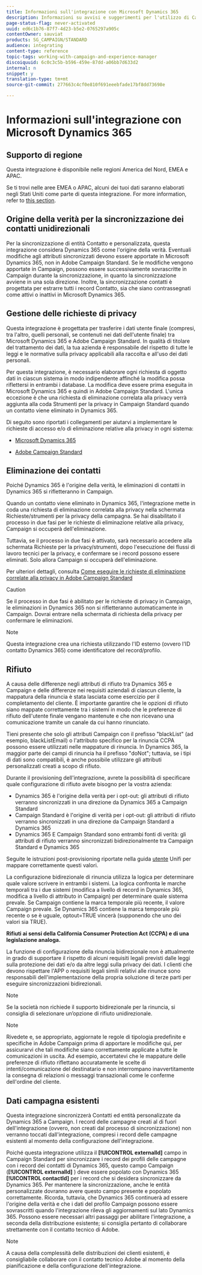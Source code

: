 ```yaml
---
title: Informazioni sull'integrazione con Microsoft Dynamics 365
description: Informazioni su avvisi e suggerimenti per l'utilizzo di Campaign Standard e Microsoft Dynamics 365
page-status-flag: never-activated
uuid: ed6c1b76-87f7-4d23-b5e2-0765297a905c
contentOwner: sauviat
products: SG_CAMPAIGN/STANDARD
audience: integrating
content-type: reference
topic-tags: working-with-campaign-and-experience-manager
discoiquuid: 6c0c3c5b-b596-459e-87dd-a06bb7d633d2
internal: n
snippet: y
translation-type: tm+mt
source-git-commit: 277663c4cf0e810f691eeebfade17bf8dd73698e

---
```



# Informazioni sull&#39;integrazione con Microsoft Dynamics 365

## Supporto di regione

Questa integrazione è disponibile nelle regioni America del Nord, EMEA e APAC.

Se ti trovi nelle aree EMEA o APAC, alcuni dei tuoi dati saranno elaborati negli Stati Uniti come parte di questa integrazione. For more information, refer to [this section](../../reporting/using/about-dynamic-reports.md#dynamic-reporting-usage-agreement).

## Origine della verità per la sincronizzazione dei contatti unidirezionali

Per la sincronizzazione di entità Contatto e personalizzata, questa integrazione considera Dynamics 365 come l&#39;origine della verità. Eventuali modifiche agli attributi sincronizzati devono essere apportate in Microsoft Dynamics 365, non in Adobe Campaign Standard. Se le modifiche vengono apportate in Campaign, possono essere successivamente sovrascritte in Campaign durante la sincronizzazione, in quanto la sincronizzazione avviene in una sola direzione.  Inoltre, la sincronizzazione contatti è progettata per estrarre tutti i record Contatto, sia che siano contrassegnati come attivi o inattivi in Microsoft Dynamics 365.

## Gestione delle richieste di privacy

Questa integrazione è progettata per trasferire i dati utente finale (compresi, tra l&#39;altro, quelli personali, se contenuti nei dati dell&#39;utente finale) tra Microsoft Dynamics 365 e Adobe Campaign Standard.  In qualità di titolare del trattamento dei dati, la tua azienda è responsabile del rispetto di tutte le leggi e le normative sulla privacy applicabili alla raccolta e all&#39;uso dei dati personali.

Per questa integrazione, è necessario elaborare ogni richiesta di oggetto dati in ciascun sistema in modo indipendente affinché la modifica possa riflettersi in entrambi i database. La modifica deve essere prima eseguita in Microsoft Dynamics 365 e quindi in Adobe Campaign Standard. L&#39;unica eccezione è che una richiesta di eliminazione correlata alla privacy verrà aggiunta alla coda Strumenti per la privacy in Campaign Standard quando un contatto viene eliminato in Dynamics 365.

Di seguito sono riportati i collegamenti per aiutarvi a implementare le richieste di accesso e/o di eliminazione relative alla privacy in ogni sistema:

* [Microsoft Dynamics 365](https://docs.microsoft.com/en-us/microsoft-365/compliance/gdpr-dsr-dynamics365?toc=/microsoft-365/enterprise/toc.json)

* [Adobe Campaign Standard](https://www.adobe.io/apis/experiencecloud/gdpr/docs.html)

## Eliminazione dei contatti

Poiché Dynamics 365 è l&#39;origine della verità, le eliminazioni di contatti in Dynamics 365 si rifletteranno in Campaign.

Quando un contatto viene eliminato in Dynamics 365, l&#39;integrazione mette in coda una richiesta di eliminazione correlata alla privacy nella schermata Richieste/strumenti per la privacy della campagna.  Se hai disabilitato il processo in due fasi per le richieste di eliminazione relative alla privacy, Campaign si occuperà dell&#39;eliminazione.

Tuttavia, se il processo in due fasi è attivato, sarà necessario accedere alla schermata Richieste per la privacy/strumenti, dopo l&#39;esecuzione dei flussi di lavoro tecnici per la privacy, e confermare se i record possono essere eliminati.  Solo allora Campaign si occuperà dell&#39;eliminazione.

Per ulteriori dettagli, consulta [Come eseguire le richieste di eliminazione correlate alla privacy in Adobe Campaign Standard](https://docs.adobe.com/content/help/en/campaign-learn/campaign-standard-tutorials/privacy/execute-privacy-requests.html)

>[!CAUTION]
>
>Se il processo in due fasi è abilitato per le richieste di privacy in Campaign, le eliminazioni in Dynamics 365 non si rifletteranno automaticamente in Campaign.  Dovrai entrare nella schermata di richiesta della privacy per confermare le eliminazioni.

>[!NOTE]
>
>Questa integrazione crea una richiesta utilizzando l&#39;ID esterno (ovvero l&#39;ID contatto Dynamics 365) come identificatore del record/profilo.

## Rifiuto

A causa delle differenze negli attributi di rifiuto tra Dynamics 365 e Campaign e delle differenze nei requisiti aziendali di ciascun cliente, la mappatura della rinuncia è stata lasciata come esercizio per il completamento del cliente. È importante garantire che le opzioni di rifiuto siano mappate correttamente tra i sistemi in modo che le preferenze di rifiuto dell&#39;utente finale vengano mantenute e che non ricevano una comunicazione tramite un canale da cui hanno rinunciato.

Tieni presente che solo gli attributi Campaign con il prefisso &quot;blackList&quot; (ad esempio, blackListEmail) o l&#39;attributo specifico per la rinuncia CCPA possono essere utilizzati nelle mappature di rinuncia.  In Dynamics 365, la maggior parte dei campi di rinuncia ha il prefisso &quot;doNot&quot;; tuttavia, se i tipi di dati sono compatibili, è anche possibile utilizzare gli attributi personalizzati creati a scopo di rifiuto.

Durante il provisioning dell&#39;integrazione, avrete la possibilità di specificare quale configurazione di rifiuto avete bisogno per la vostra azienda:

* Dynamics 365 è l&#39;origine della verità per i opt-out: gli attributi di rifiuto verranno sincronizzati in una direzione da Dynamics 365 a Campaign Standard
* Campaign Standard è l&#39;origine di verità per i opt-out: gli attributi di rifiuto verranno sincronizzati in una direzione da Campaign Standard a Dynamics 365
* Dynamics 365 E Campaign Standard sono entrambi fonti di verità: gli attributi di rifiuto verranno sincronizzati bidirezionalmente tra Campaign Standard e Dynamics 365

Seguite le istruzioni post-provisioning riportate nella guida [utente](https://drive.google.com/drive/folders/16seHF45e6bFxHX15zWLqFLEXymCuA_wn) Unifi per mappare correttamente questi valori.

La configurazione bidirezionale di rinuncia utilizza la logica per determinare quale valore scrivere in entrambi i sistemi.  La logica confronta le marche temporali tra i due sistemi (modifica a livello di record in Dynamics 365, modifica a livello di attributo in Campaign) per determinare quale sistema prevale.  Se Campaign contiene la marca temporale più recente, il valore Campaign prevale.  Se Dynamics 365 contiene la marca temporale più recente o se è uguale, optout=TRUE vincerà (supponendo che uno dei valori sia TRUE).

**Rifiuti ai sensi della California Consumer Protection Act (CCPA) e di una legislazione analoga.**

La funzione di configurazione della rinuncia bidirezionale non è attualmente in grado di supportare il rispetto di alcuni requisiti legali previsti dalle leggi sulla protezione dei dati e/o da altre leggi sulla privacy dei dati. I clienti che devono rispettare l&#39;APP o requisiti legali simili relativi alle rinunce sono responsabili dell&#39;implementazione della propria soluzione di terze parti per eseguire sincronizzazioni bidirezionali.

>[!NOTE]
>
>Se la società non richiede il supporto bidirezionale per la rinuncia, si consiglia di selezionare un’opzione di rifiuto unidirezionale.

>[!NOTE]
>
>Rivedete e, se appropriato, aggiornate le regole di tipologia predefinite e specifiche in Adobe Campaign prima di apportare le modifiche qui, per assicurarvi che tali modifiche siano correttamente applicate a tutte le comunicazioni in uscita. Ad esempio, accertatevi che le mappature delle preferenze di rifiuto riflettano accuratamente le scelte di intenti/comunicazione del destinatario e non interrompano inavvertitamente la consegna di relazioni o messaggi transazionali come le conferme dell&#39;ordine del cliente.

## Dati campagna esistenti

Questa integrazione sincronizzerà Contatti ed entità personalizzate da Dynamics 365 a Campaign. I record delle campagne creati al di fuori dell&#39;integrazione (ovvero, non creati dal processo di sincronizzazione) non verranno toccati dall&#39;integrazione, compresi i record delle campagne esistenti al momento della configurazione dell&#39;integrazione.

Poiché questa integrazione utilizza il **[!UICONTROL externalId]** campo in Campaign Standard per sincronizzare i record dei profili delle campagne con i record dei contatti di Dynamics 365, questo campo Campaign (**[!UICONTROL externalId]** ) deve essere popolato con Dynamics 365 **[!UICONTROL contactId]** per i record che si desidera sincronizzare da Dynamics 365.  Per mantenere la sincronizzazione, anche le entità personalizzate dovranno avere questo campo presente e popolato correttamente.  Ricorda, tuttavia, che Dynamics 365 continuerà ad essere l&#39;origine della verità e che i dati del profilo Campaign possono essere sovrascritti quando l&#39;integrazione rileva gli aggiornamenti sul lato Dynamics 365.  Possono essere necessari altri passaggi per abilitare l&#39;integrazione, a seconda della distribuzione esistente; si consiglia pertanto di collaborare strettamente con il contatto tecnico di Adobe.

>[!NOTE]
>
>A causa della complessità delle distribuzioni dei clienti esistenti, è consigliabile collaborare con il contatto tecnico Adobe al momento della pianificazione e della configurazione dell&#39;integrazione.
